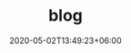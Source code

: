 ---
title: "blog"
date: 2020-05-02T13:49:23+06:00
draft: false

# meta description
description: "blog from greatminds.life"

# type
type : "blog"
---